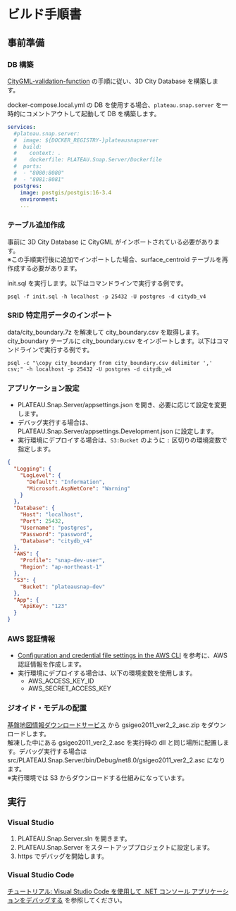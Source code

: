# ビルド手順書

## 事前準備

### DB 構築

[CityGML-validation-function](https://github.com/Project-PLATEAU/CityGML-validation-function) の手順に従い、3D City Database を構築します。

docker-compose.local.yml の DB を使用する場合、`plateau.snap.server` を一時的にコメントアウトして起動して DB を構築します。

```yml
services:
  #plateau.snap.server:
  #  image: ${DOCKER_REGISTRY-}plateausnapserver
  #  build:
  #    context: .
  #    dockerfile: PLATEAU.Snap.Server/Dockerfile
  #  ports:
  #  - "8080:8080"
  #  - "8081:8081"
  postgres:
    image: postgis/postgis:16-3.4
    environment:
    ...
```

### テーブル追加作成

事前に 3D City Database に CityGML がインポートされている必要があります。  
※この手順実行後に追加でインポートした場合、surface_centroid テーブルを再作成する必要があります。

init.sql を実行します。以下はコマンドラインで実行する例です。

```
psql -f init.sql -h localhost -p 25432 -U postgres -d citydb_v4
```

### SRID 特定用データのインポート

data/city_boundary.7z を解凍して city_boundary.csv を取得します。  
city_boundary テーブルに city_boundary.csv をインポートします。以下はコマンドラインで実行する例です。

```
psql -c "\copy city_boundary from city_boundary.csv delimiter ',' csv;" -h localhost -p 25432 -U postgres -d citydb_v4
```

### アプリケーション設定

- PLATEAU.Snap.Server/appsettings.json を開き、必要に応じて設定を変更します。
- デバッグ実行する場合は、PLATEAU.Snap.Server/appsettings.Development.json に設定します。
- 実行環境にデプロイする場合は、`S3:Bucket` のように `:` 区切りの環境変数で指定します。

```json
{
  "Logging": {
    "LogLevel": {
      "Default": "Information",
      "Microsoft.AspNetCore": "Warning"
    }
  },
  "Database": {
    "Host": "localhost",
    "Port": 25432,
    "Username": "postgres",
    "Password": "password",
    "Database": "citydb_v4"
  },
  "AWS": {
    "Profile": "snap-dev-user",
    "Region": "ap-northeast-1"
  },
  "S3": {
    "Bucket": "plateausnap-dev"
  },
  "App": {
    "ApiKey": "123"
  }
}
```

### AWS 認証情報

- [Configuration and credential file settings in the AWS CLI](https://docs.aws.amazon.com/ja_jp/cli/v1/userguide/cli-configure-files.html) を参考に、AWS 認証情報を作成します。
- 実行環境にデプロイする場合は、以下の環境変数を使用します。
  - AWS_ACCESS_KEY_ID
  - AWS_SECRET_ACCESS_KEY

### ジオイド・モデルの配置

[基盤地図情報ダウンロードサービス](https://fgd.gsi.go.jp/download/geoid.php) から gsigeo2011_ver2_2_asc.zip をダウンロードします。  
解凍した中にある gsigeo2011_ver2_2.asc を実行時の dll と同じ場所に配置します。デバッグ実行する場合は src/PLATEAU.Snap.Server/bin/Debug/net8.0/gsigeo2011_ver2_2.asc になります。  
※実行環境では S3 からダウンロードする仕組みになっています。

## 実行

### Visual Studio

1. PLATEAU.Snap.Server.sln を開きます。
2. PLATEAU.Snap.Server をスタートアッププロジェクトに設定します。
3. https でデバッグを開始します。

### Visual Studio Code

[チュートリアル: Visual Studio Code を使用して .NET コンソール アプリケーションをデバッグする](https://learn.microsoft.com/ja-jp/dotnet/core/tutorials/debugging-with-visual-studio-code?pivots=dotnet-8-0) を参照してください。

